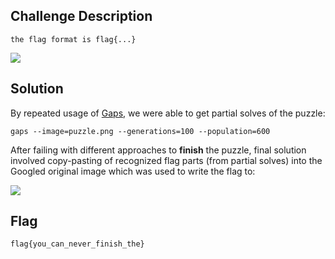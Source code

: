 ## Challenge Description

`the flag format is flag{...}`

![](https://i.imgur.com/m5VSmBV.jpg)

## Solution

By repeated usage of [Gaps](https://github.com/nemanja-m/gaps), we were able to get partial solves of the puzzle:

```
gaps --image=puzzle.png --generations=100 --population=600
```

After failing with different approaches to **finish** the puzzle, final solution involved copy-pasting of recognized flag parts (from partial solves) into the Googled
original image which was used to write the flag to:

![](https://i.imgur.com/XUBK1O1.jpg)

## Flag

`flag{you_can_never_finish_the}`
